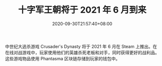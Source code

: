 ﻿---
title: "十字军王朝将于 2021 年 6 月到来"
date: 2020-09-30T21:57:40+08:00
lastmod: 2020-09-30T16:45:40+08:00
draft: false
authors: ["Lincoln"]
description: "中世纪大逃杀游戏 Crusader's Dynasty 将于 2021 年 6 月在 Steam 上推出。在在线对战游戏中，玩家使用他们的英雄杀死老板和对手，同时获得更好的战利品。这些游戏物品使用 Phantasma 区块链存储到玩家的钱包中。"
featuredImage: "crusaders-dynasty-coming-june-2021.png"
tags: ["Virtual World","虚拟世界","Play to Earn"]
categories: ["news"]
news: ["虚拟世界"]
weight: 
lightgallery: true
pinned: false
recommend: false
recommend1: false
---

中世纪大逃杀游戏 Crusader's Dynasty 将于 2021 年 6 月在 Steam 上推出。在在线对战游戏中，玩家使用他们的英雄杀死老板和对手，同时获得更好的战利品。这些游戏物品使用 Phantasma 区块链存储到玩家的钱包中。

<!--more-->

